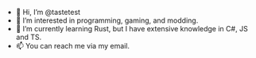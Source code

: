 - 👋 Hi, I’m @tastetest
- 👀 I’m interested in programming, gaming, and modding.
- 🌱 I’m currently learning Rust, but I have extensive knowledge in C#, JS and TS.
- 📫 You can reach me via my email.

<!---
tastetest/tastetest is a ✨ special ✨ repository because its `README.md` (this file) appears on your GitHub profile.
You can click the Preview link to take a look at your changes.
--->
